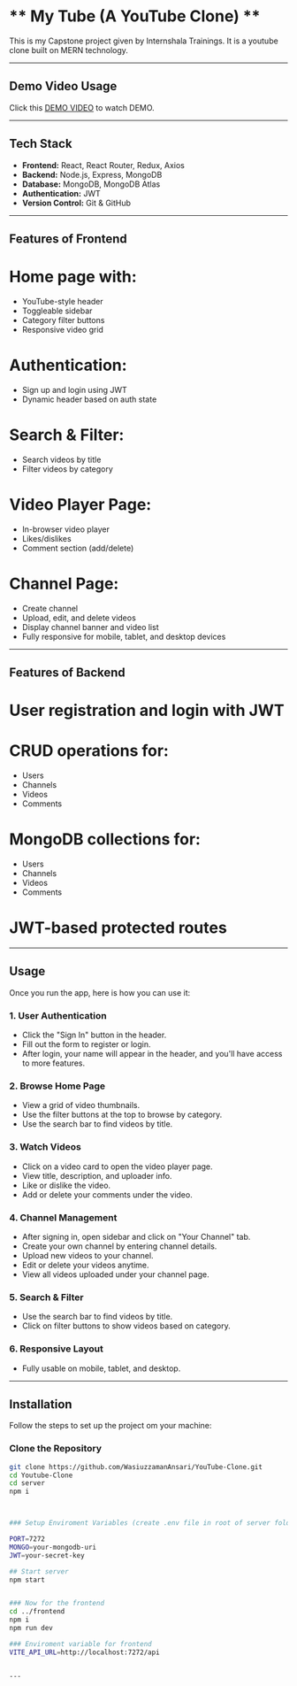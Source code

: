 # ** My Tube (A YouTube Clone) **

This is my Capstone project given by Internshala Trainings. It is a youtube clone built on MERN technology.


---


## Demo Video Usage

Click this [DEMO VIDEO](https://drive.google.com/file/d/1r1sAdCXwBxvsWMwEwkqFUcew3rSyqu6J/view?usp=sharing) to watch DEMO.


---




## Tech Stack
- **Frontend:** React, React Router, Redux, Axios
- **Backend:** Node.js, Express, MongoDB
- **Database:** MongoDB, MongoDB Atlas
- **Authentication:** JWT
- **Version Control:** Git & GitHub


---

## Features of Frontend 

# Home page with:
  - YouTube-style header
  - Toggleable sidebar
  - Category filter buttons
  - Responsive video grid
# Authentication:
  - Sign up and login using JWT
  - Dynamic header based on auth state
# Search & Filter:
  - Search videos by title
  - Filter videos by category
# Video Player Page:
  - In-browser video player
  - Likes/dislikes
  - Comment section (add/delete)
# Channel Page:
  - Create channel
  - Upload, edit, and delete videos
  - Display channel banner and video list
  - Fully responsive for mobile, tablet, and desktop devices


---

  ## Features of Backend

  # User registration and login with JWT
  # CRUD operations for:
  - Users
  - Channels
  - Videos
  - Comments
# MongoDB collections for:
  - Users
  - Channels
  - Videos
  - Comments
# JWT-based protected routes


---




## Usage

Once you run the app, here is how you can use it:

### 1. User Authentication
- Click the "Sign In" button in the header.
- Fill out the form to register or login.
- After login, your name will appear in the header, and you'll have access to more features.

### 2. Browse Home Page
- View a grid of video thumbnails.
- Use the filter buttons at the top to browse by category.
- Use the search bar to find videos by title.

### 3. Watch Videos
- Click on a video card to open the video player page.
- View title, description, and uploader info.
- Like or dislike the video.
- Add or delete your comments under the video.

### 4. Channel Management
- After signing in, open sidebar and click on "Your Channel" tab.
- Create your own channel by entering channel details.
- Upload new videos to your channel.
- Edit or delete your videos anytime.
- View all videos uploaded under your channel page.

### 5. Search & Filter
- Use the search bar to find videos by title.
- Click on filter buttons to show videos based on category.

### 6. Responsive Layout
- Fully usable on mobile, tablet, and desktop.


---




## Installation

Follow the steps to set up the project om your machine:

### Clone the Repository

```bash
git clone https://github.com/WasiuzzamanAnsari/YouTube-Clone.git
cd Youtube-Clone
cd server
npm i



### Setup Enviroment Variables (create .env file in root of server folder)

PORT=7272
MONGO=your-mongodb-uri
JWT=your-secret-key

## Start server
npm start


### Now for the frontend
cd ../frontend
npm i
npm run dev

### Enviroment variable for frontend
VITE_API_URL=http://localhost:7272/api


---